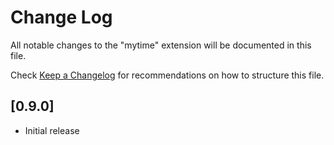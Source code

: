 # Change Log

All notable changes to the "mytime" extension will be documented in this file.

Check [Keep a Changelog](http://keepachangelog.com/) for recommendations on how to structure this file.

## [0.9.0]

- Initial release